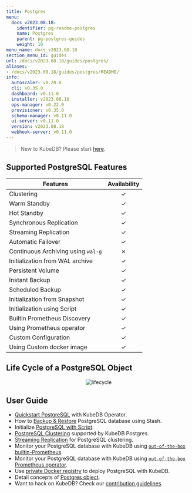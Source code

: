 ```yaml
---
title: Postgres
menu:
  docs_v2023.08.18:
    identifier: pg-readme-postgres
    name: Postgres
    parent: pg-postgres-guides
    weight: 10
menu_name: docs_v2023.08.18
section_menu_id: guides
url: /docs/v2023.08.18/guides/postgres/
aliases:
- /docs/v2023.08.18/guides/postgres/README/
info:
  autoscaler: v0.20.0
  cli: v0.35.0
  dashboard: v0.11.0
  installer: v2023.08.18
  ops-manager: v0.22.0
  provisioner: v0.35.0
  schema-manager: v0.11.0
  ui-server: v0.11.0
  version: v2023.08.18
  webhook-server: v0.11.0
---
```


> New to KubeDB? Please start [here](/docs/v2023.08.18/README).

## Supported PostgreSQL Features

| Features                           | Availability |
| ---------------------------------- |:------------:|
| Clustering                         |   &#10003;   |
| Warm Standby                       |   &#10003;   |
| Hot Standby                        |   &#10003;   |
| Synchronous Replication            |   &#10003;   |
| Streaming Replication              |   &#10003;   |
| Automatic Failover                 |   &#10003;   |
| Continuous Archiving using `wal-g` |   &#10007;   |
| Initialization from WAL archive    |   &#10003;   |
| Persistent Volume                  |   &#10003;   |
| Instant Backup                     |   &#10003;   |
| Scheduled Backup                   |   &#10003;   |
| Initialization from Snapshot       |   &#10003;   |
| Initialization using Script        |   &#10003;   |
| Builtin Prometheus Discovery       |   &#10003;   |
| Using Prometheus operator          |   &#10003;   |
| Custom Configuration               |   &#10003;   |
| Using Custom docker image          |   &#10003;   |

## Life Cycle of a PostgreSQL Object

<p align="center">
  <img alt="lifecycle"  src="/docs/v2023.08.18/images/postgres/lifecycle.png">
</p>

## User Guide

- [Quickstart PostgreSQL](/docs/v2023.08.18/guides/postgres/quickstart/quickstart) with KubeDB Operator.
- How to [Backup & Restore](/docs/v2023.08.18/guides/postgres/backup/overview/) PostgreSQL database using Stash.
- Initialize [PostgreSQL with Script](/docs/v2023.08.18/guides/postgres/initialization/script_source).
- [PostgreSQL Clustering](/docs/v2023.08.18/guides/postgres/clustering/ha_cluster) supported by KubeDB Postgres.
- [Streaming Replication](/docs/v2023.08.18/guides/postgres/clustering/streaming_replication) for PostgreSQL clustering.
- Monitor your PostgreSQL database with KubeDB using [`out-of-the-box` builtin-Prometheus](/docs/v2023.08.18/guides/postgres/monitoring/using-builtin-prometheus).
- Monitor your PostgreSQL database with KubeDB using [`out-of-the-box` Prometheus operator](/docs/v2023.08.18/guides/postgres/monitoring/using-prometheus-operator).
- Use [private Docker registry](/docs/v2023.08.18/guides/postgres/private-registry/using-private-registry) to deploy PostgreSQL with KubeDB.
- Detail concepts of [Postgres object](/docs/v2023.08.18/guides/postgres/concepts/postgres).
- Want to hack on KubeDB? Check our [contribution guidelines](/docs/v2023.08.18/CONTRIBUTING).
